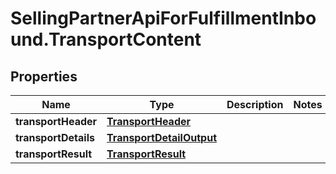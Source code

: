 # SellingPartnerApiForFulfillmentInbound.TransportContent

## Properties
Name | Type | Description | Notes
------------ | ------------- | ------------- | -------------
**transportHeader** | [**TransportHeader**](TransportHeader.md) |  | 
**transportDetails** | [**TransportDetailOutput**](TransportDetailOutput.md) |  | 
**transportResult** | [**TransportResult**](TransportResult.md) |  | 


